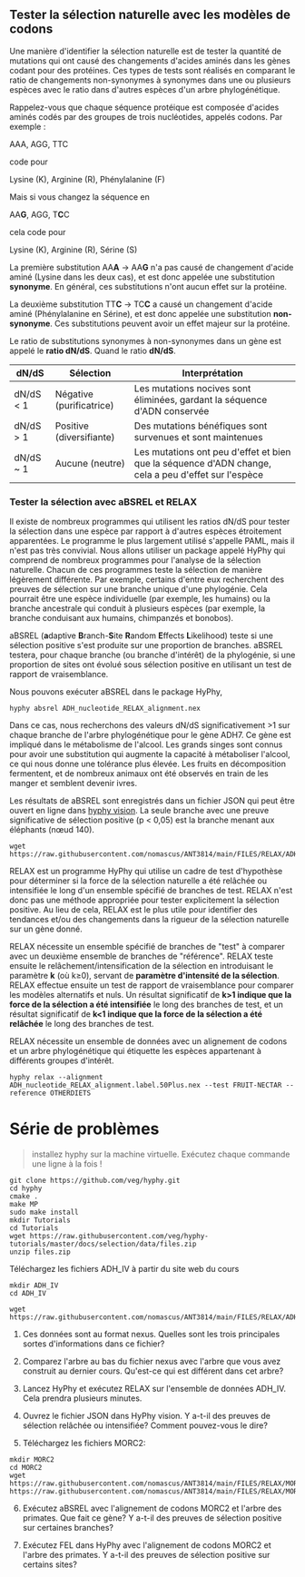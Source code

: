 ## Tester la sélection naturelle avec les modèles de codons

Une manière d'identifier la sélection naturelle est de tester la quantité de mutations qui ont causé des changements d'acides aminés dans les gènes codant pour des protéines. Ces types de tests sont réalisés en comparant le ratio de changements non-synonymes à synonymes dans une ou plusieurs espèces avec le ratio dans d'autres espèces d'un arbre phylogénétique.

Rappelez-vous que chaque séquence protéique est composée d'acides aminés codés par des groupes de trois nucléotides, appelés codons. Par exemple :

AAA, AGG, TTC

code pour

Lysine (K), Arginine (R), Phénylalanine (F)

Mais si vous changez la séquence en

AA**G**, AGG, T**C**C

cela code pour

Lysine (K), Arginine (R), Sérine (S)

La première substitution AA**A** -> AA**G** n'a pas causé de changement d'acide aminé (Lysine dans les deux cas), et est donc appelée une substitution **synonyme**. En général, ces substitutions n'ont aucun effet sur la protéine.

La deuxième substitution TT**C** -> TC**C** a causé un changement d'acide aminé (Phénylalanine en Sérine), et est donc appelée une substitution **non-synonyme**. Ces substitutions peuvent avoir un effet majeur sur la protéine.

Le ratio de substitutions synonymes à non-synonymes dans un gène est appelé le **ratio dN/dS**.
Quand le ratio **dN/dS**.

dN/dS | Sélection | Interprétation
--- | --- | ---
dN/dS < 1 | Négative (purificatrice) | Les mutations nocives sont éliminées, gardant la séquence d'ADN conservée
dN/dS > 1 | Positive (diversifiante) | Des mutations bénéfiques sont survenues et sont maintenues
dN/dS ~ 1 | Aucune (neutre) | Les mutations ont peu d'effet et bien que la séquence d'ADN change, cela a peu d'effet sur l'espèce

### Tester la sélection avec aBSREL et RELAX

Il existe de nombreux programmes qui utilisent les ratios dN/dS pour tester la sélection dans une espèce par rapport à d'autres espèces étroitement apparentées. Le programme le plus largement utilisé s'appelle PAML, mais il n'est pas très convivial. Nous allons utiliser un package appelé HyPhy qui comprend de nombreux programmes pour l'analyse de la sélection naturelle. Chacun de ces programmes teste la sélection de manière légèrement différente. Par exemple, certains d'entre eux recherchent des preuves de sélection sur une branche unique d'une phylogénie. Cela pourrait être une espèce individuelle (par exemple, les humains) ou la branche ancestrale qui conduit à plusieurs espèces (par exemple, la branche conduisant aux humains, chimpanzés et bonobos).

aBSREL (**a**daptive **B**ranch-**S**ite **R**andom **E**ffects **L**ikelihood) teste si une sélection positive s'est produite sur une proportion de branches. aBSREL testera, pour chaque branche (ou branche d'intérêt) de la phylogénie, si une proportion de sites ont évolué sous sélection positive en utilisant un test de rapport de vraisemblance.

Nous pouvons exécuter aBSREL dans le package HyPhy,

```
hyphy absrel ADH_nucleotide_RELAX_alignment.nex
```

Dans ce cas, nous recherchons des valeurs dN/dS significativement >1 sur chaque branche de l'arbre phylogénétique pour le gène ADH7. Ce gène est impliqué dans le métabolisme de l'alcool. Les grands singes sont connus pour avoir une substitution qui augmente la capacité à métaboliser l'alcool, ce qui nous donne une tolérance plus élevée. Les fruits en décomposition fermentent, et de nombreux animaux ont été observés en train de les manger et semblent devenir ivres.

Les résultats de aBSREL sont enregistrés dans un fichier JSON qui peut être ouvert en ligne dans [hyphy vision](vision.hyphy.org). La seule branche avec une preuve significative de sélection positive (p < 0,05) est la branche menant aux éléphants (nœud 140).

```
wget https://raw.githubusercontent.com/nomascus/ANT3814/main/FILES/RELAX/ADH_nucleotide_RELAX_alignment.label.nex
```

RELAX est un programme HyPhy qui utilise un cadre de test d'hypothèse pour déterminer si la force de la sélection naturelle a été relâchée ou intensifiée le long d'un ensemble spécifié de branches de test. RELAX n'est donc pas une méthode appropriée pour tester explicitement la sélection positive. Au lieu de cela, RELAX est le plus utile pour identifier des tendances et/ou des changements dans la rigueur de la sélection naturelle sur un gène donné.

RELAX nécessite un ensemble spécifié de branches de "test" à comparer avec un deuxième ensemble de branches de "référence". RELAX teste ensuite le relâchement/intensification de la sélection en introduisant le paramètre **k** (où k≥0), servant de **paramètre d'intensité de la sélection**. RELAX effectue ensuite un test de rapport de vraisemblance pour comparer les modèles alternatifs et nuls. Un résultat significatif de **k>1 indique que la force de la sélection a été intensifiée** le long des branches de test, et un résultat significatif de **k<1 indique que la force de la sélection a été relâchée** le long des branches de test.

RELAX nécessite un ensemble de données avec un alignement de codons et un arbre phylogénétique qui étiquette les espèces appartenant à différents groupes d'intérêt.

```
hyphy relax --alignment ADH_nucleotide_RELAX_alignment.label.50Plus.nex --test FRUIT-NECTAR --reference OTHERDIETS
```

# Série de problèmes

> installez hyphy sur la machine virtuelle. Exécutez chaque commande une ligne à la fois !

```
git clone https://github.com/veg/hyphy.git
cd hyphy
cmake .
make MP
sudo make install
mkdir Tutorials
cd Tutorials
wget https://raw.githubusercontent.com/veg/hyphy-tutorials/master/docs/selection/data/files.zip
unzip files.zip
```
Téléchargez les fichiers ADH_IV à partir du site web du cours
```
mkdir ADH_IV
cd ADH_IV

wget https://raw.githubusercontent.com/nomascus/ANT3814/main/FILES/RELAX/ADH_nucleotide_RELAX_alignment.label.50Plus.nex

```

1. Ces données sont au format nexus. Quelles sont les trois principales sortes d'informations dans ce fichier?

2. Comparez l'arbre au bas du fichier nexus avec l'arbre que vous avez construit au dernier cours. Qu'est-ce qui est différent dans cet arbre?

3. Lancez HyPhy et exécutez RELAX sur l'ensemble de données ADH_IV. Cela prendra plusieurs minutes.

4. Ouvrez le fichier JSON dans HyPhy vision. Y a-t-il des preuves de sélection relâchée ou intensifiée? Comment pouvez-vous le dire?

5. Téléchargez les fichiers MORC2:
```
mkdir MORC2 
cd MORC2
wget https://raw.githubusercontent.com/nomascus/ANT3814/main/FILES/RELAX/MORC2_sim_muscleco_Name.fasta
https://raw.githubusercontent.com/nomascus/ANT3814/main/FILES/RELAX/MORC2_species.nwk
```
6. Exécutez aBSREL avec l'alignement de codons MORC2 et l'arbre des primates. Que fait ce gène? Y a-t-il des preuves de sélection positive sur certaines branches?

7. Exécutez FEL dans HyPhy avec l'alignement de codons MORC2 et l'arbre des primates. Y a-t-il des preuves de sélection positive sur certains sites?
